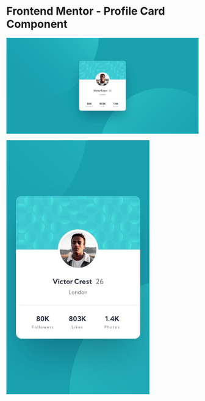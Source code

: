 # Frontend Mentor - Profile Card Component

![Desktop Preview](./design/desktop-design.jpg)

![Mobile Preview](./design/mobile-design.jpg)
